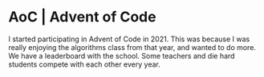 # AoC | Advent of Code

I started participating in Advent of Code in 2021. This was because I was really enjoying the algorithms class from that
year, and wanted to do more. We have a leaderboard with the school. Some teachers and die hard students compete with
each other every year. 
